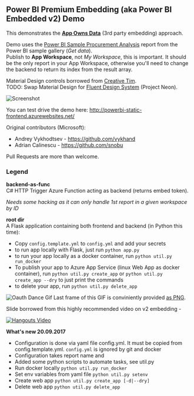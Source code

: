 ## Power BI Premium Embedding (aka Power BI Embedded v2) Demo

This demonstrates the **[App Owns Data](https://powerbi.microsoft.com/en-us/documentation/powerbi-developer-embed-sample-app-owns-data/)** (3rd party embedding) approach.

Demo uses the [Power BI Sample Procurement Analysis](https://powerbi.microsoft.com/en-us/documentation/powerbi-sample-procurement-analysis-take-a-tour/)  report from the Power BI sample gallery (_Get data_).<br>
Publish to **App Workspace**, not _My Workspace_, this is important. It should be the only report in your App Workspace, otherwise you'll need to change the backend to return its index from the result array.

Material Design controls borrowed from [Creative Tim](https://www.creative-tim.com/product/material-kit).<br>
TODO: Swap Material Design for [Fluent Design System](https://fluent.microsoft.com) (Project Neon).

![Screenshot](screenshot.png)

You can test drive the demo here: http://powerbi-static-frontend.azurewebsites.net/

Original contributors (Microsoft):
- Andrey Vykhodtsev - https://github.com/vykhand
- Adrian Calinescu - https://github.com/snobu

Pull Requests are more than welcome.

### Legend

**backend-as-func**<br>
C# HTTP Trigger Azure Function acting as backend (returns embed token).

*Needs some hacking as it can only handle 1st report in a given workspace by ID*

**root dir**<br>
A Flask application containing both frontend and backend (in Python this time):
- Copy `config.template.yml` to `config.yml` and add your secrets
- to run app locally with Flask, just run `python app.py`
- to run your app locally as a docker container, run `python util.py run_docker`
- To publish your app to Azure App Service (linux Web App as docker container), run `python util.py create_app` or `python util.py create_app --dry` to just print the commands
- to delete your app, run `python util.py delete_app`

![Oauth Dance Gif](oauth-dance.gif)
Last frame of this GIF is conviniently provided [as PNG](oauth-dance.png).

Slide borrowed from this highly recommended video on v2 embedding -

[![Hangouts Video](https://img.youtube.com/vi/xKTPI2pEl9I/0.jpg)](https://www.youtube.com/watch?v=xKTPI2pEl9I)


**What's new 20.09.2017**

 *	Configuration is done via yaml file config.yml. It must be copied from config.template.yml. `config.yml` is ignored by git and docker
 *	Configuration takes report name and
 *	Added some python scripts to automate tasks, see util.py
 *	Run docker locally `python util.py run_docker`
 *	Set env variables from yaml file `python util.py setenv`
 *	Create web app `python util.py create_app [-d|--dry]`
 *	Delete web app `python util.py delete_app`

